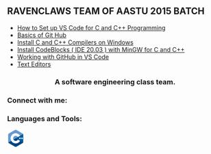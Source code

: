 ## RAVENCLAWS TEAM OF AASTU 2015 BATCH





- [How to Set up VS Code for C and C++ Programming](https://www.youtube.com/watch?v=77v-Poud_io)
- [Basics of Git Hub](./GitHub_Basics.md)
- [Install C and C++ Compilers on Windows](./Install_C_and_C++_Compilers_on-Windows.md)
- [Install CodeBlocks ( IDE 20.03 ) with MinGW for C and C++](https://www.youtube.com/watch?v=GWJqsmitR2I)
- [Working with GitHub in VS Code](./Link_VScode_with_GitHub.md)
- [Text Editors](https://www.theodinproject.com/lessons/foundations-text-editors) 

<h3 align="center">A software engineering class team.</h3>

<h3 align="left">Connect with me:</h3>
<p align="left">
</p>

<h3 align="left">Languages and Tools:</h3>
<p align="left"> <a href="https://www.w3schools.com/cpp/" target="_blank" rel="noreferrer"> <img src="https://raw.githubusercontent.com/devicons/devicon/master/icons/cplusplus/cplusplus-original.svg" alt="cplusplus" width="40" height="40"/> </a> </p>
